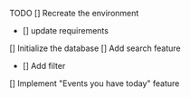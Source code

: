 TODO
[] Recreate the environment

- [] update requirements

[] Initialize the database
[] Add search feature

- [] Add filter

[] Implement "Events you have today" feature
